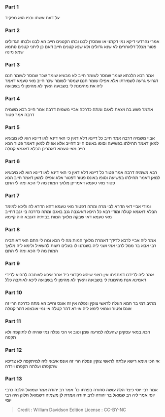 
### Part 1
על דעת אשתו ובניו הוא מפקיד

### Part 2
אמרי נהרדעי דיקא נמי דקתני או שמסרן לבנו ובתו הקטנים חייב הא לבנו ולבתו הגדולים פטור מכלל דלאחרים לא שנא גדולים ולא שנא קטנים חייב דאם כן ליתני קטנים סתמא שמע מינה

### Part 3
אמר רבא הלכתא שומר שמסר לשומר חייב לא מבעיא שומר שכר שמסר לשומר חנם דגרועי גרעה לשמירתו אלא אפילו שומר חנם שמסר לשומר שכר חייב מאי טעמא דאמר ליה את מהימנת לי בשבועה האיך לא מהימן לי בשבועה

### Part 4
אתמר פשע בה ויצאת לאגם ומתה כדרכה אביי משמיה דרבה אמר חייב רבא משמיה דרבה אמר פטור

### Part 5
אביי משמיה דרבה אמר חייב כל דיינא דלא דאין כי האי דינא לאו דיינא הוא לא מבעיא למאן דאמר תחילתו בפשיעה וסופו באונס חייב דחייב אלא אפילו למאן דאמר פטור הכא חייב מאי טעמא דאמרינן הבלא דאגמא קטלה

### Part 6
רבא משמיה דרבה אמר פטור כל דיינא דלא דאין כי האי דינא לאו דיינא הוא לא מיבעיא למאן דאמר תחילתו בפשיעה וסופו באונס פטור דפטור אלא אפילו למאן דאמר חייב הכא פטור מאי טעמא דאמרינן מלאך המות מה לי הכא ומה לי התם

### Part 7
ומודי אביי דאי הדרא לבי מרה ומתה דפטור מאי טעמא דהא הדרא לה וליכא למימר הבלא דאגמא קטלה ומודי רבא כל היכא דאיגנבה גנב באגם ומתה כדרכה בי גנב דחייב מאי טעמא דאי שבקה מלאך המות בביתיה דגנבא הוה קיימא

### Part 8
אמר ליה אביי לרבא לדידך דאמרת מלאך המות מה לי הכא ומה לי התם האי דאותביה רבי אבא בר ממל לרבי אמי ושני ליה בשנתנו לו בעלים רשות להשאיל ולימא ליה מלאך המות מה לי הכא ומה לי התם

### Part 9
אמר ליה לדידכו דמתניתו אין רצוני שיהא פקדוני ביד אחר איכא לאותבה לההיא לדידי דאמינא אנת מהימנת לי בשבועה והאיך לא מהימן לי בשבועה ליכא לאותבה כלל

### Part 10
מתיב רמי בר חמא העלה לראשי צוקין ונפלה אין זה אונס וחייב הא מתה כדרכה הרי זה אונס ופטור ואמאי לימא ליה אוירא דהר קטלה אי נמי אובצנא דהר קטלה

### Part 11
הכא במאי עסקינן שהעלה למרעה שמן וטוב אי הכי נפלה נמי שהיה לו לתוקפה ולא תקפה

### Part 12
אי הכי אימא רישא עלתה לראשי צוקין ונפלה הרי זה אונס איבעי ליה למיתקפה לא צריכא שתקפתו ועלתה תקפתו וירדה

### Part 13
אמר רבי יוסי כיצד הלה עושה סחורה בפרתו כו׳ אמר רב יהודה אמר שמואל הלכה כרבי יוסי אמר ליה רב שמואל בר יהודה לרב יהודה אמרת לן משמיה דשמואל חלוק היה רבי יוסי

>Credit : William Davidson Edition
>License : CC-BY-NC